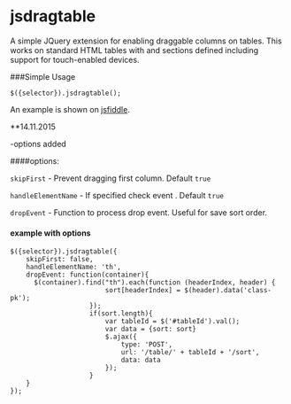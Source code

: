 # jsdragtable
A simple JQuery extension for enabling draggable columns on tables. This works on standard HTML tables with <thead> and <tbody> sections defined including support for touch-enabled devices.

###Simple Usage

```
$({selector}).jsdragtable();
```

An example is shown on [jsfiddle](http://jsfiddle.net/brentj73/hs2n71mo/).

**14.11.2015

-options added

####options:

 `skipFirst` - Prevent dragging first column. Default `true`   
 
 `handleElementName` - If specified check event . Default `true`  
  
 `dropEvent` - Function to process drop event. Useful for save sort order.



#### example with options

```
$({selector}).jsdragtable({
    skipFirst: false,
    handleElementName: 'th',
    dropEvent: function(container){
      $(container).find("th").each(function (headerIndex, header) {
                        sort[headerIndex] = $(header).data('class-pk');
                    });
                    if(sort.length){
                        var tableId = $('#tableId').val();
                        var data = {sort: sort}
                        $.ajax({
                            type: 'POST',
                            url: '/table/' + tableId + '/sort',
                            data: data
                        });
                    }
    }    
});
```
